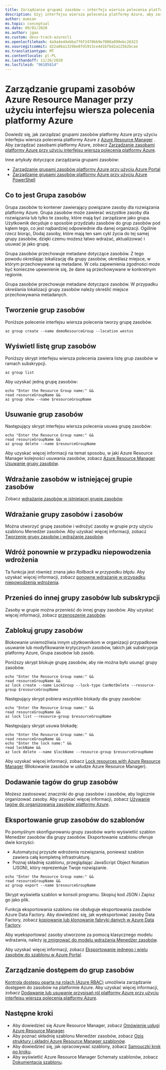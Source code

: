 ```yaml
---
title: Zarządzanie grupami zasobów — interfejs wiersza polecenia platformy Azure
description: Użyj interfejsu wiersza polecenia platformy Azure, aby zarządzać grupami zasobów za pomocą Azure Resource Manager. Pokazuje, jak tworzyć, wyświetlać i usuwać grupy zasobów.
author: mumian
ms.topic: conceptual
ms.date: 09/01/2020
ms.author: jgao
ms.custom: devx-track-azurecli
ms.openlocfilehash: 4a9a4ed4ebba7f6f2470bb9e7000a899ebc26323
ms.sourcegitcommit: d22a86a1329be8fd1913ce4d1bfbd2a125b2bcae
ms.translationtype: MT
ms.contentlocale: pl-PL
ms.lasthandoff: 11/26/2020
ms.locfileid: "96185814"
---
```

# <a name="manage-azure-resource-manager-resource-groups-by-using-azure-cli"></a>Zarządzanie grupami zasobów Azure Resource Manager przy użyciu interfejsu wiersza polecenia platformy Azure

Dowiedz się, jak zarządzać grupami zasobów platformy Azure przy użyciu interfejsu wiersza polecenia platformy Azure z [Azure Resource Manager](overview.md) . Aby zarządzać zasobami platformy Azure, zobacz [Zarządzanie zasobami platformy Azure przy użyciu interfejsu wiersza polecenia platformy Azure](manage-resources-cli.md).

Inne artykuły dotyczące zarządzania grupami zasobów:

- [Zarządzanie grupami zasobów platformy Azure przy użyciu Azure Portal](manage-resources-portal.md)
- [Zarządzanie grupami zasobów platformy Azure przy użyciu Azure PowerShell](manage-resources-powershell.md)

## <a name="what-is-a-resource-group"></a>Co to jest Grupa zasobów

Grupa zasobów to kontener zawierający powiązane zasoby dla rozwiązania platformy Azure. Grupa zasobów może zawierać wszystkie zasoby dla rozwiązania lub tylko te zasoby, które mają być zarządzane jako grupa. Użytkownik decyduje o sposobie przydziału zasobów do grup zasobów pod kątem tego, co jest najbardziej odpowiednie dla danej organizacji. Ogólnie rzecz biorąc, Dodaj zasoby, które mają ten sam cykl życia do tej samej grupy zasobów, dzięki czemu możesz łatwo wdrażać, aktualizować i usuwać je jako grupę.

Grupa zasobów przechowuje metadane dotyczące zasobów. Z tego powodu określając lokalizację dla grupy zasobów, określasz miejsce, w którym przechowywane są metadane. W celu zapewnienia zgodności może być konieczne upewnienie się, że dane są przechowywane w konkretnym regionie.

Grupa zasobów przechowuje metadane dotyczące zasobów. W przypadku określania lokalizacji grupy zasobów należy określić miejsce przechowywania metadanych.

## <a name="create-resource-groups"></a>Tworzenie grup zasobów

Poniższe polecenie interfejsu wiersza polecenia tworzy grupę zasobów.

```azurecli-interactive
az group create --name demoResourceGroup --location westus
```

## <a name="list-resource-groups"></a>Wyświetl listę grup zasobów

Poniższy skrypt interfejsu wiersza polecenia zawiera listę grup zasobów w ramach subskrypcji.

```azurecli-interactive
az group list
```

Aby uzyskać jedną grupę zasobów:

```azurecli-interactive
echo "Enter the Resource Group name:" &&
read resourceGroupName &&
az group show --name $resourceGroupName
```

## <a name="delete-resource-groups"></a>Usuwanie grup zasobów

Następujący skrypt interfejsu wiersza polecenia usuwa grupę zasobów:

```azurecli-interactive
echo "Enter the Resource Group name:" &&
read resourceGroupName &&
az group delete --name $resourceGroupName
```

Aby uzyskać więcej informacji na temat sposobu, w jaki Azure Resource Manager kolejności usuwania zasobów, zobacz [Azure Resource Manager Usuwanie grupy zasobów](delete-resource-group.md).

## <a name="deploy-resources-to-an-existing-resource-group"></a>Wdrażanie zasobów w istniejącej grupie zasobów

Zobacz [wdrażanie zasobów w istniejącej grupie zasobów](manage-resources-cli.md#deploy-resources-to-an-existing-resource-group).

## <a name="deploy-a-resource-group-and-resources"></a>Wdrażanie grupy zasobów i zasobów

Można utworzyć grupę zasobów i wdrożyć zasoby w grupie przy użyciu szablonu Menedżer zasobów. Aby uzyskać więcej informacji, zobacz [Tworzenie grupy zasobów i wdrażanie zasobów](../templates/deploy-to-subscription.md#resource-groups).

## <a name="redeploy-when-deployment-fails"></a>Wdróż ponownie w przypadku niepowodzenia wdrożenia

Ta funkcja jest również znana jako *Rollback w przypadku błędu*. Aby uzyskać więcej informacji, zobacz [ponowne wdrażanie w przypadku niepowodzenia wdrożenia](../templates/rollback-on-error.md).

## <a name="move-to-another-resource-group-or-subscription"></a>Przenieś do innej grupy zasobów lub subskrypcji

Zasoby w grupie można przenieść do innej grupy zasobów. Aby uzyskać więcej informacji, zobacz [przenoszenie zasobów](manage-resources-cli.md#move-resources).

## <a name="lock-resource-groups"></a>Zablokuj grupy zasobów

Blokowanie uniemożliwia innym użytkownikom w organizacji przypadkowe usuwanie lub modyfikowanie krytycznych zasobów, takich jak subskrypcja platformy Azure, Grupa zasobów lub zasób. 

Poniższy skrypt blokuje grupę zasobów, aby nie można było usunąć grupy zasobów.

```azurecli-interactive
echo "Enter the Resource Group name:" &&
read resourceGroupName &&
az lock create --name LockGroup --lock-type CanNotDelete --resource-group $resourceGroupName  
```

Następujący skrypt pobiera wszystkie blokady dla grupy zasobów:

```azurecli-interactive
echo "Enter the Resource Group name:" &&
read resourceGroupName &&
az lock list --resource-group $resourceGroupName  
```

Następujący skrypt usuwa blokadę:

```azurecli-interactive
echo "Enter the Resource Group name:" &&
read resourceGroupName &&
echo "Enter the lock name:" &&
read lockName &&
az lock delete --name $lockName --resource-group $resourceGroupName
```

Aby uzyskać więcej informacji, zobacz [Lock resources with Azure Resource Manager](lock-resources.md) (Blokowanie zasobów w usłudze Azure Resource Manager).

## <a name="tag-resource-groups"></a>Dodawanie tagów do grup zasobów

Możesz zastosować znaczniki do grup zasobów i zasobów, aby logicznie organizować zasoby. Aby uzyskać więcej informacji, zobacz [Używanie tagów do organizowania zasobów platformy Azure](tag-resources.md#azure-cli).

## <a name="export-resource-groups-to-templates"></a>Eksportowanie grup zasobów do szablonów

Po pomyślnym skonfigurowaniu grupy zasobów warto wyświetlić szablon Menedżer zasobów dla grupy zasobów. Eksportowanie szablonu oferuje dwie korzyści:

- Automatyzuj przyszłe wdrożenia rozwiązania, ponieważ szablon zawiera całą kompletną infrastrukturę.
- Poznaj składnię szablonu, przeglądając JavaScript Object Notation (JSON), który reprezentuje Twoje rozwiązanie.

```azurecli-interactive
echo "Enter the Resource Group name:" &&
read resourceGroupName &&
az group export --name $resourceGroupName  
```

Skrypt wyświetla szablon w konsoli programu.  Skopiuj kod JSON i Zapisz go jako plik.

Funkcja eksportowania szablonu nie obsługuje eksportowania zasobów Azure Data Factory. Aby dowiedzieć się, jak wyeksportować zasoby Data Factory, zobacz [kopiowanie lub klonowanie fabryki danych w Azure Data Factory](../../data-factory/copy-clone-data-factory.md).

Aby wyeksportować zasoby utworzone za pomocą klasycznego modelu wdrażania, należy [je zmigrować do modelu wdrażania Menedżer zasobów](../../virtual-machines/migration-classic-resource-manager-overview.md).

Aby uzyskać więcej informacji, zobacz [Eksportowanie jednego i wielu zasobów do szablonu w Azure Portal](../templates/export-template-portal.md).

## <a name="manage-access-to-resource-groups"></a>Zarządzanie dostępem do grup zasobów

[Kontrola dostępu oparta na rolach (Azure RBAC)](../../role-based-access-control/overview.md) umożliwia zarządzanie dostępem do zasobów na platformie Azure. Aby uzyskać więcej informacji, zobacz [Dodawanie lub usuwanie przypisań ról platformy Azure przy użyciu interfejsu wiersza polecenia platformy Azure](../../role-based-access-control/role-assignments-cli.md).

## <a name="next-steps"></a>Następne kroki

- Aby dowiedzieć się Azure Resource Manager, zobacz [Omówienie usługi Azure Resource Manager](overview.md).
- Aby poznać składnię szablonu Menedżer zasobów, zobacz [Opis struktury i składni Azure Resource Manager szablonów](../templates/template-syntax.md).
- Aby dowiedzieć się, jak opracowywać szablony, zobacz [Samouczki krok po kroku](../index.yml).
- Aby wyświetlić Azure Resource Manager Schematy szablonów, zobacz [Dokumentacja szablonu](/azure/templates/).